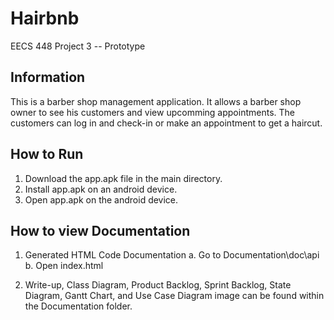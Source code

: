 # Hairbnb

EECS 448 Project 3 -- Prototype

## Information

This is a barber shop management application. It allows a barber shop owner to see his customers and view upcomming appointments. The customers can log in and check-in or make an appointment to get a haircut.

## How to Run

1. Download the app.apk file in the main directory.
2. Install app.apk on an android device.
3. Open app.apk on the android device.


## How to view Documentation

1. Generated HTML Code Documentation
	a. Go to Documentation\doc\api\
	b. Open index.html

2. Write-up, Class Diagram, Product Backlog, Sprint Backlog, State Diagram,
	Gantt Chart, and Use Case Diagram image can be found within the 
	Documentation folder.